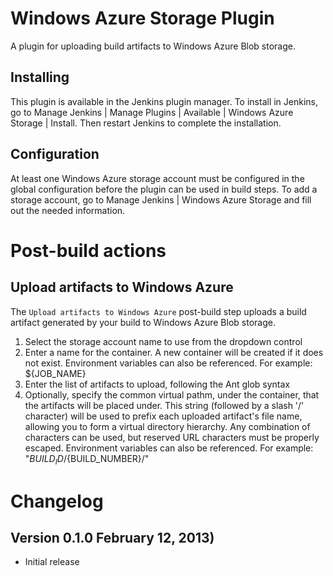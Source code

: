 Windows Azure Storage Plugin
============================

A plugin for uploading build artifacts to Windows Azure Blob storage.

Installing
----------

This plugin is available in the Jenkins plugin manager. 
To install in Jenkins, go to Manage Jenkins | Manage Plugins | Available | Windows Azure Storage | Install. 
Then restart Jenkins to complete the installation.

Configuration
-------------

At least one Windows Azure storage account must be configured in the global configuration before the plugin can be used in build steps. To add a storage account, go to Manage Jenkins | Windows Azure Storage and fill out the needed information. 



Post-build actions
==================

Upload artifacts to Windows Azure
---------------------------------

The `Upload artifacts to Windows Azure` post-build step uploads a build artifact generated by your build to Windows Azure Blob storage.

1. Select the storage account name to use from the dropdown control
2. Enter a name for the container. A new container will be created if it does not exist. Environment variables can also be referenced. For example: ${JOB_NAME} 
3. Enter the list of artifacts to upload, following the Ant glob syntax
4. Optionally, specify the common virtual pathm, under the container, that  the artifacts will be placed under. This string (followed by a slash '/' character) will be used to prefix each uploaded artifact's file name, allowing you to form a virtual directory hierarchy. Any combination of characters can be used, but reserved URL characters must be properly escaped. Environment variables can also be referenced. For example: "${BUILD_ID}/${BUILD_NUMBER}/"


Changelog
=========

Version 0.1.0 February 12, 2013)
--------------------------------
 - Initial release
